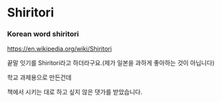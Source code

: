 Shiritori
========
### Korean word shiritori

https://en.wikipedia.org/wiki/Shiritori

끝말 잇기를 Shiritori라고 하더라구요.(제가 일본을 과하게 좋아하는 것이 아닙니다)

학교 과제용으로 만든건데

책에서 시키는 대로 하고 싶지 않은 댓가를 받았습니다.
